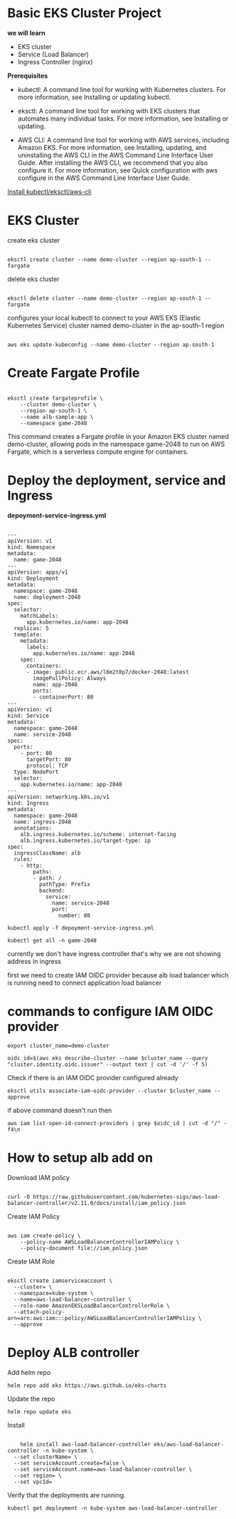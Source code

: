 # Basic EKS Cluster Project

**we will learn**

- EKS cluster
- Service (Load Balancer)
- Ingress Controller (nginx)

**Prerequisites**

- kubectl: A command line tool for working with Kubernetes clusters. For more information, see Installing or updating kubectl.

- eksctl: A command line tool for working with EKS clusters that automates many individual tasks. For more information, see Installing or updating.

- AWS CLI: A command line tool for working with AWS services, including Amazon EKS. For more information, see Installing, updating, and uninstalling the AWS CLI in the AWS Command Line Interface User Guide. After installing the AWS CLI, we recommend that you also configure it. For more information, see Quick configuration with aws configure in the AWS Command Line Interface User Guide.

[Install kubectl/eksctl/aws-cli](https://github.com/herrry107/Kubernetes/blob/main/eks-project1/prerequisites.md)

# EKS Cluster

create eks cluster
<pre><code>
eksctl create cluster --name demo-cluster --region ap-south-1 --fargate
</code></pre>

delete eks cluster
<pre><code>
eksctl delete cluster --name demo-cluster --region ap-south-1 --fargate
</code></pre>

configures your local kubectl to connect to your AWS EKS (Elastic Kubernetes Service) cluster named demo-cluster in the ap-south-1 region
<pre><code>
aws eks update-kubeconfig --name demo-cluster --region ap-south-1
</code></pre>

# Create Fargate Profile
<pre><code>
eksctl create fargateprofile \
    --cluster demo-cluster \
    --region ap-south-1 \
    --name alb-sample-app \
    --namespace game-2048
</code></pre>

This command creates a Fargate profile in your Amazon EKS cluster named demo-cluster, allowing pods in the namespace game-2048 to run on AWS Fargate, which is a serverless compute engine for containers.

# Deploy the deployment, service and Ingress

**depoyment-service-ingress.yml**
<pre><code>
---
apiVersion: v1
kind: Namespace
metadata:
  name: game-2048
---
apiVersion: apps/v1
kind: Deployment
metadata:
  namespace: game-2048
  name: deployment-2048
spec:
  selector:
    matchLabels:
      app.kubernetes.io/name: app-2048
  replicas: 5
  template:
    metadata:
      labels:
        app.kubernetes.io/name: app-2048
    spec:
      containers:
      - image: public.ecr.aws/l6m2t8p7/docker-2048:latest
        imagePullPolicy: Always
        name: app-2048
        ports:
        - containerPort: 80
---
apiVersion: v1
kind: Service
metadata:
  namespace: game-2048
  name: service-2048
spec:
  ports:
    - port: 80
      targetPort: 80
      protocol: TCP
  type: NodePort
  selector:
    app.kubernetes.io/name: app-2048
---
apiVersion: networking.k8s.io/v1
kind: Ingress
metadata:
  namespace: game-2048
  name: ingress-2048
  annotations:
    alb.ingress.kubernetes.io/scheme: internet-facing
    alb.ingress.kubernetes.io/target-type: ip
spec:
  ingressClassName: alb
  rules:
    - http:
        paths:
        - path: /
          pathType: Prefix
          backend:
            service:
              name: service-2048
              port:
                number: 80
</code></pre>

<pre><code>kubectl apply -f depoyment-service-ingress.yml</code></pre>
<pre><code>kubectl get all -n game-2048</code></pre>

currently we don't have ingress controller that's  why we are not showing  address in ingress

first we need to create IAM OIDC provider because alb load balancer which is running need to connect application load balancer

# commands to configure IAM OIDC provider

<pre><code>export cluster_name=demo-cluster</code></pre>

<pre><code>oidc_id=$(aws eks describe-cluster --name $cluster_name --query "cluster.identity.oidc.issuer" --output text | cut -d '/' -f 5) </code></pre>

Check if there is an IAM OIDC provider configured already

<pre><code>eksctl utils associate-iam-oidc-provider --cluster $cluster_name --approve</code></pre>

if above command doesn't run then
<pre><code>aws iam list-open-id-connect-providers | grep $oidc_id | cut -d "/" -f4\n</code></pre>

#  How to setup alb add on

Download IAM policy
<pre><code>
curl -O https://raw.githubusercontent.com/kubernetes-sigs/aws-load-balancer-controller/v2.11.0/docs/install/iam_policy.json
</code></pre>

Create IAM Policy
<pre><code>
aws iam create-policy \
    --policy-name AWSLoadBalancerControllerIAMPolicy \
    --policy-document file://iam_policy.json
</code></pre>

Create IAM Role
<pre><code>
eksctl create iamserviceaccount \
  --cluster=<your-cluster-name> \
  --namespace=kube-system \
  --name=aws-load-balancer-controller \
  --role-name AmazonEKSLoadBalancerControllerRole \
  --attach-policy-arn=arn:aws:iam::<your-aws-account-id>:policy/AWSLoadBalancerControllerIAMPolicy \
  --approve
</code></pre>

# Deploy ALB controller

Add helm repo
<pre><code>helm repo add eks https://aws.github.io/eks-charts</code></pre>

Update the repo
<pre><code>helm repo update eks</code></pre>

Install
<pre><code>
    helm install aws-load-balancer-controller eks/aws-load-balancer-controller -n kube-system \
  --set clusterName=<your-cluster-name> \
  --set serviceAccount.create=false \
  --set serviceAccount.name=aws-load-balancer-controller \
  --set region=<your-region> \
  --set vpcId=<your-vpc-id>
</code></pre>

Verify that the deployments are running.
<pre><code>kubectl get deployment -n kube-system aws-load-balancer-controller</code></pre>

